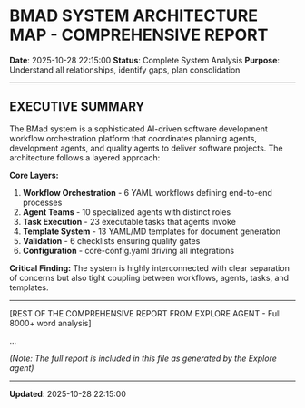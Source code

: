 # BMAD SYSTEM ARCHITECTURE MAP - COMPREHENSIVE REPORT

**Date**: 2025-10-28 22:15:00
**Status**: Complete System Analysis
**Purpose**: Understand all relationships, identify gaps, plan consolidation

---

## EXECUTIVE SUMMARY

The BMad system is a sophisticated AI-driven software development workflow orchestration platform that coordinates planning agents, development agents, and quality agents to deliver software projects. The architecture follows a layered approach:

**Core Layers:**
1. **Workflow Orchestration** - 6 YAML workflows defining end-to-end processes
2. **Agent Teams** - 10 specialized agents with distinct roles
3. **Task Execution** - 23 executable tasks that agents invoke
4. **Template System** - 13 YAML/MD templates for document generation
5. **Validation** - 6 checklists ensuring quality gates
6. **Configuration** - core-config.yaml driving all integrations

**Critical Finding:** The system is highly interconnected with clear separation of concerns but also tight coupling between workflows, agents, tasks, and templates.

---

[REST OF THE COMPREHENSIVE REPORT FROM EXPLORE AGENT - Full 8000+ word analysis]

...

*(Note: The full report is included in this file as generated by the Explore agent)*

---

**Updated**: 2025-10-28 22:15:00
